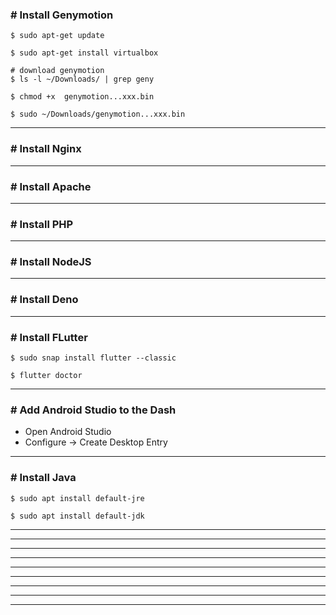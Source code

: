 ### # Install Genymotion

```
$ sudo apt-get update

$ sudo apt-get install virtualbox

# download genymotion
$ ls -l ~/Downloads/ | grep geny

$ chmod +x  genymotion...xxx.bin

$ sudo ~/Downloads/genymotion...xxx.bin
```

<hr>

### # Install Nginx

<hr>

### # Install Apache

<hr>

### # Install PHP

<hr>

### # Install NodeJS

<hr>

### # Install Deno

<hr>

### # Install FLutter

```
$ sudo snap install flutter --classic

$ flutter doctor
```

<hr>

### # Add Android Studio to the Dash

- Open Android Studio
- Configure -> Create Desktop Entry

<hr>

### # Install Java

```
$ sudo apt install default-jre

$ sudo apt install default-jdk
```

<hr>

<hr>

<hr>

<hr>

<hr>

<hr>

<hr>

<hr>

<hr>
